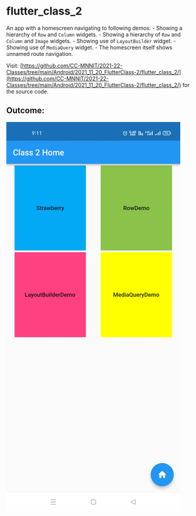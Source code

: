 # flutter_class_2

An app with a homescreen navigating to following demos:
        - Showing a hierarchy of `Row` and `Column` widgets.
        - Showing a hierarchy of `Row` and `Column` and `Image` widgets.
        - Showing use of `LayoutBuilder` widget.
        - Showing use of `MediaQuery` widget.
        - The homescreen itself shows unnamed route navigation.


Visit: [https://github.com/CC-MNNIT/2021-22-Classes/tree/main/Android/2021_11_20_FlutterClass-2/flutter_class_2/](https://github.com/CC-MNNIT/2021-22-Classes/tree/main/Android/2021_11_20_FlutterClass-2/flutter_class_2/) for the source code.

## Outcome:

![Screenshot](Screenshot.jpg)
